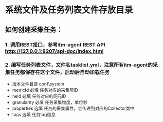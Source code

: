 系统文件及任务列表文件存放目录
==============

## 如何创建采集任务：
### 1. 调用REST接口，参考itm-agent REST API http://127.0.0.1:8207/api-doc/index.html
### 2. 编写任务列表文件，文件名tasklist.yml，注意所有itm-agent的采集任务都保存在这个文件，启动后自动加载任务
- 版本文件目录 conf\system
- metricId 必填 任务对应的采集项ID
- neId 必填 任务对应的网元ID
- granularity 必填 任务采集粒度，单位秒
- properties 选填 任务的采集属性，会传递到对应的Collector类中
- tags 选填 任务tag信息